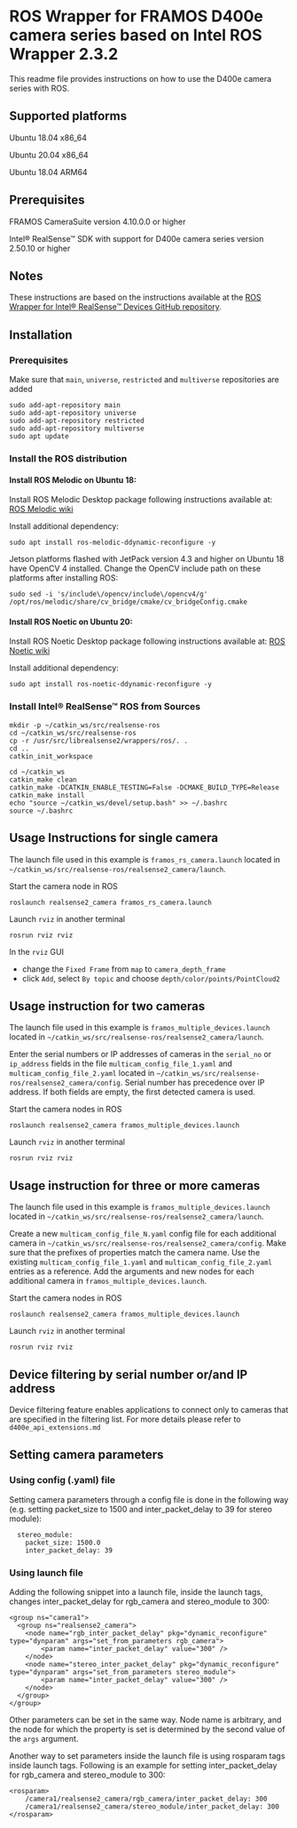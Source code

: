 # ROS Wrapper for FRAMOS D400e camera series based on Intel ROS Wrapper 2.3.2

This readme file provides instructions on how to use the D400e camera series with ROS.

## Supported platforms

Ubuntu 18.04 x86_64

Ubuntu 20.04 x86_64

Ubuntu 18.04 ARM64

## Prerequisites

FRAMOS CameraSuite version 4.10.0.0 or higher

Intel® RealSense™ SDK with support for D400e camera series version 2.50.10 or higher

## Notes

These instructions are based on the instructions available at the [ROS Wrapper for Intel® RealSense™ Devices GitHub repository](https://github.com/IntelRealSense/realsense-ros).

## Installation

### Prerequisites

Make sure that `main`, `universe`, `restricted` and `multiverse` repositories are added

```
sudo add-apt-repository main
sudo add-apt-repository universe
sudo add-apt-repository restricted
sudo add-apt-repository multiverse
sudo apt update
```

### Install the ROS distribution

#### Install ROS Melodic on Ubuntu 18:
Install ROS Melodic Desktop package following instructions available at:
[ROS Melodic wiki](http://wiki.ros.org/melodic/Installation/Ubuntu)

Install additional dependency:
```
sudo apt install ros-melodic-ddynamic-reconfigure -y
```

Jetson platforms flashed with JetPack version 4.3 and higher on Ubuntu 18 have OpenCV 4 installed. Change the OpenCV include path on these platforms after installing ROS:
```
sudo sed -i 's/include\/opencv/include\/opencv4/g' /opt/ros/melodic/share/cv_bridge/cmake/cv_bridgeConfig.cmake
```

#### Install ROS Noetic on Ubuntu 20:
Install ROS Noetic Desktop package following instructions available at:
[ROS Noetic wiki](http://wiki.ros.org/noetic/Installation/Ubuntu)

Install additional dependency:
```
sudo apt install ros-noetic-ddynamic-reconfigure -y
```

### Install Intel® RealSense™ ROS from Sources

```
mkdir -p ~/catkin_ws/src/realsense-ros
cd ~/catkin_ws/src/realsense-ros
cp -r /usr/src/librealsense2/wrappers/ros/. .
cd ..
catkin_init_workspace
```

```
cd ~/catkin_ws
catkin_make clean
catkin_make -DCATKIN_ENABLE_TESTING=False -DCMAKE_BUILD_TYPE=Release
catkin_make install
echo "source ~/catkin_ws/devel/setup.bash" >> ~/.bashrc
source ~/.bashrc
```

## Usage Instructions for single camera

The launch file used in this example is `framos_rs_camera.launch` located in `~/catkin_ws/src/realsense-ros/realsense2_camera/launch`.

Start the camera node in ROS

```
roslaunch realsense2_camera framos_rs_camera.launch
```

Launch `rviz` in another terminal

```
rosrun rviz rviz
```

In the `rviz` GUI 
- change the `Fixed Frame` from `map` to `camera_depth_frame`
- click `Add`, select `By topic` and choose `depth/color/points/PointCloud2`

## Usage instruction for two cameras

The launch file used in this example is `framos_multiple_devices.launch` located in `~/catkin_ws/src/realsense-ros/realsense2_camera/launch`.

Enter the serial numbers or IP addresses of cameras in the `serial_no` or `ip_address` fields in the file `multicam_config_file_1.yaml` and `multicam_config_file_2.yaml` located in `~/catkin_ws/src/realsense-ros/realsense2_camera/config`. Serial number has precedence over IP address. If both fields are empty, the first detected camera is used.

Start the camera nodes in ROS

```
roslaunch realsense2_camera framos_multiple_devices.launch
```

Launch `rviz` in another terminal

```
rosrun rviz rviz
```

## Usage instruction for three or more cameras

The launch file used in this example is `framos_multiple_devices.launch` located in `~/catkin_ws/src/realsense-ros/realsense2_camera/launch`.

Create a new `multicam_config_file_N.yaml` config file for each additional camera in `~/catkin_ws/src/realsense-ros/realsense2_camera/config`. Make sure that the prefixes of properties match the camera name. Use the existing `multicam_config_file_1.yaml` and `multicam_config_file_2.yaml` entries as a reference. Add the arguments and new nodes for each additional camera in `framos_multiple_devices.launch`.

Start the camera nodes in ROS

```
roslaunch realsense2_camera framos_multiple_devices.launch
```

Launch `rviz` in another terminal

```
rosrun rviz rviz
```

## Device filtering by serial number or/and IP address

Device filtering feature enables applications to connect only to cameras that are specified in the filtering list.
For more details please refer to `d400e_api_extensions.md`

## Setting camera parameters 

### Using config (.yaml) file

Setting camera parameters through a config file is done in the following way (e.g. setting packet_size to 1500 and inter_packet_delay to 39 for stereo module):
```
  stereo_module:
    packet_size: 1500.0
    inter_packet_delay: 39
```

### Using launch file

Adding the following snippet into a launch file, inside the launch tags, changes inter_packet_delay for rgb_camera and stereo_module to 300:
```
<group ns="camera1">
  <group ns="realsense2_camera">
    <node name="rgb_inter_packet_delay" pkg="dynamic_reconfigure" type="dynparam" args="set_from_parameters rgb_camera">
        <param name="inter_packet_delay" value="300" />
    </node>
    <node name="stereo_inter_packet_delay" pkg="dynamic_reconfigure" type="dynparam" args="set_from_parameters stereo_module">
        <param name="inter_packet_delay" value="300" />
    </node>
  </group>
</group>
```
Other parameters can be set in the same way. Node name is arbitrary, and the node for which the property is set is determined by the second value of the `args` argument.

Another way to set parameters inside the launch file is using rosparam tags inside launch tags. Following is an example for setting inter_packet_delay for rgb_camera and stereo_module to 300:
```
<rosparam>
    /camera1/realsense2_camera/rgb_camera/inter_packet_delay: 300
    /camera1/realsense2_camera/stereo_module/inter_packet_delay: 300
</rosparam>
```
